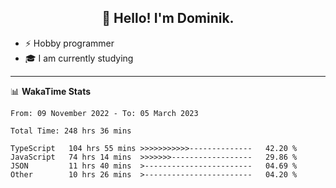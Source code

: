 <h2 align="center">👋 Hello! I'm Dominik.</h2>

- ⚡ Hobby programmer
- 🎓 I am currently studying

---
📊 **WakaTime Stats**
<!--START_SECTION:waka-->

```text
From: 09 November 2022 - To: 05 March 2023

Total Time: 248 hrs 36 mins

TypeScript   104 hrs 55 mins >>>>>>>>>>>--------------   42.20 %
JavaScript   74 hrs 14 mins  >>>>>>>------------------   29.86 %
JSON         11 hrs 40 mins  >------------------------   04.69 %
Other        10 hrs 26 mins  >------------------------   04.20 %
```

<!--END_SECTION:waka-->
